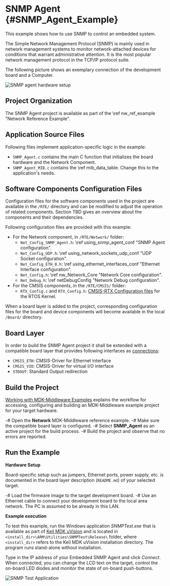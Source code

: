 # SNMP Agent {#SNMP_Agent_Example}

This example shows how to use SNMP to control an embedded system.

The Simple Network Management Protocol (SNMP) is mainly used in network management systems to monitor network-attached devices for conditions that warrant administrative attention. It is the most popular network management protocol in the TCP/IP protocol suite.

The following picture shows an exemplary connection of the development board and a Computer.

![SNMP agent hardware setup](snmp_example_setup.png)

## Project Organization

The SNMP Agent project is available as part of the \ref nw_ref_example "Network Reference Example".

<h2>Application Source Files</h2>

Following files implement application-specific logic in the example:

 - `SNMP_Agent.c` contains the main C function that initializes the board hardware and the Network Component.
 - `SNMP_Agent_MIB.c` contains the \ref mib_data_table. Change this to the application's needs.

<h2>Software Components Configuration Files</h2>

Configuration files for the software components used in the project are available in the `/RTE/` directory and can be modified to adjust the operation of related components. Section TBD gives an overview about the components and their dependencies.

Following configuration files are provided with this example:

 - For the Network component, in `/RTE/Network/` folder:
   - `Net_Config_SNMP_Agent.h`: \ref using_snmp_agent_conf "SNMP Agent configuration".
   - `Net_Config_UDP.h`: \ref using_network_sockets_udp_conf "UDP Socket configuration".
   - `Net_Config_ETH_0.h`: \ref using_ethernet_interfaces_conf "Ethernet Interface configuration".
   - `Net_Config.h`: \ref nw_Network_Core "Network Core configuration".
   - `Net_Debug.h`: \ref netDebugConfig "Network Debug configuration".
 - For the CMSIS components, in the `/RTE/CMSIS/` folder:
   - `RTX_Config.c` and `RTX_Config.h`: [CMSIS-RTX Configuration files](https://arm-software.github.io/CMSIS-RTX/latest/config_rtx5.html) for the RTOS Kernel.

When a board layer is added to the project, corresponding configuration files for the board and device components will become available in the local `/Board/` directory.

<h2>Board Layer</h2>

In order to build the SNMP Agent project it shall be extended with a compatible board layer that provides following interfaces as [connections](https://github.com/Open-CMSIS-Pack/cmsis-toolbox/blob/main/docs/ReferenceApplications.md#connections):
 - `CMSIS_ETH`: CMSIS-Driver for Ethernet interface
 - `CMSIS_VIO`: CMSIS-Driver for virtual I/O interface
 - `STDOUT`: Standard Output redirection

## Build the Project

[Working with MDK-Middleware Examples](../General/working_with_examples.html) explains the workflow for accessing, configuring and building an MDK-Middleware example project for your target hardware.

 -# Open the **Network** MDK-Middleware reference example.
 -# Make sure the compatible board layer is configured.
 -# Select **SNMP_Agent** as an active project for the build process.
 -# Build the project and observe that no errors are reported.

## Run the Example

**Hardware Setup**

Board-specific setup such as jumpers, Ethernet ports, power supply, etc. is documented in the board layer description (`README.md`) of your selected target.

 -# Load the firmware image to the target development board.
 -# Use an Ethernet cable to connect your development board to the local area network. The PC is assumed to be already in this LAN.

**Example execution**

To test this example, run the Windows application *SNMPTest.exe* that is available as part of [Keil MDK uVision](https://developer.arm.com/documentation/101407/latest/About-uVision/Installation) and is located in `<install_dir>\ARM\Utilities\SNMPTest\Release\` folder, where `<install_dir>` refers to the Keil MDK uVision installation directory. The program runs stand-alone without installation.

Type in the IP address of your Embedded SNMP Agent and click *Connect*. When connected, you can change the LCD text on the target, control the on-board LED diodes and monitor the state of on-board push-buttons.

![SNMP Test Application](SNMPTest_exe.png)
